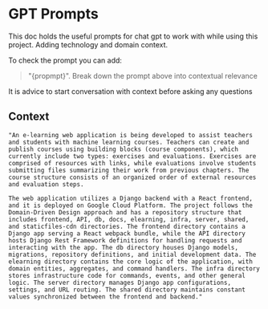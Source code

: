 
# GPT Prompts 

This doc holds the useful prompts for chat gpt to work with while using this project. Adding technology and domain context. 


To check the prompt you can add:

> "{propmpt}". Break down the prompt above into contextual relevance


It is advice to start conversation with context before asking any questions

## Context 

```
"An e-learning web application is being developed to assist teachers and students with machine learning courses. Teachers can create and publish courses using building blocks (course components), which currently include two types: exercises and evaluations. Exercises are comprised of resources with links, while evaluations involve students submitting files summarizing their work from previous chapters. The course structure consists of an organized order of external resources and evaluation steps.

The web application utilizes a Django backend with a React frontend, and it is deployed on Google Cloud Platform. The project follows the Domain-Driven Design approach and has a repository structure that includes frontend, API, db, docs, elearning, infra, server, shared, and staticfiles-cdn directories. The frontend directory contains a Django app serving a React webpack bundle, while the API directory hosts Django Rest Framework definitions for handling requests and interacting with the app. The db directory houses Django models, migrations, repository definitions, and initial development data. The elearning directory contains the core logic of the application, with domain entities, aggregates, and command handlers. The infra directory stores infrastructure code for commands, events, and other general logic. The server directory manages Django app configurations, settings, and URL routing. The shared directory maintains constant values synchronized between the frontend and backend."
```

